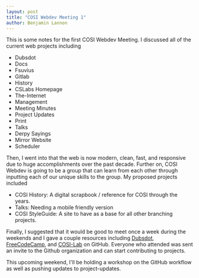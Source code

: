 ```yaml
---
layout: post
title: "COSI Webdev Meeting 1"
author: Benjamin Lannon
---
```


This is some notes for the first COSI Webdev Meeting. I discussed all of the current
web projects including

* Dubsdot
* Docs
* Fsuvius
* Gitlab
* History
* CSLabs Homepage
* The-Internet
* Management
* Meeting Minutes
* Project Updates
* Print
* Talks
* Derpy Sayings
* Mirror Website
* Scheduler

Then, I went into that the web is now modern, clean, fast, and responsive due to huge
accomplishments over the past decade. Further on, COSI Webdev is going to be a group
that can learn from each other through inputting each of our unique skills to the group.
My proposed projects included 

* COSI History: A digital scrapbook / reference for COSI through the years.
* Talks: Needing a mobile friendly version
* COSI StyleGuide: A site to have as a base for all other branching projects.

Finally, I suggested that it would be good to meet once a week during the weekends
and I gave a couple resources including [Dubsdot](http://dubsdot.cslabs.clarkson.edu/),
[FreeCodeCamp](https://www.freecodecamp.com/), and [COSI-Lab](https://github.com/COSI-Lab) on GitHub.
Everyone who attended was sent an invite to the Github organization and can start contributing
to projects.

This upcoming weekend, I'll be holding a workshop on the GitHub workflow as well as pushing
updates to project-updates.